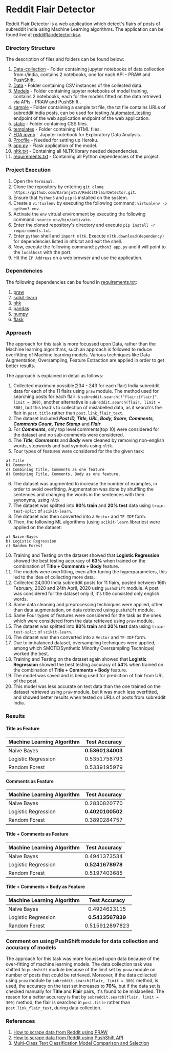 # Reddit Flair Detector

Reddit Flair Detector is a web application which detect's flairs of posts of subreddit india using Machine Learning algorithms. The application can be found live at [redditflairdetector-ksv](https://redditflairdetector-ksv.herokuapp.com/).

### Directory Structure

The description of files and folders can be found below:
  1. [Data-collection](https://github.com/KaranjotSV/RedditFlairDetector/tree/master/Data-Collection) - Folder containing jupyter notebooks of data collection from r/india, contains 2 notebooks, one for each API - PRAW and PushShift.
  2. [Data](https://github.com/KaranjotSV/RedditFlairDetector/tree/master/Data) - Folder containing CSV instances of the collected data.
  4. [Models](https://github.com/KaranjotSV/RedditFlairDetector/tree/master/Models) - Folder containing jupyter notebooks of model training, contains 2 notebooks, each for the models fitted on the data retrieved via APIs - PRAW and PushShift .
  5. [sample](https://github.com/KaranjotSV/RedditFlairDetector/tree/master/sample) - Folder containing a sample txt file,
the txt file contains URLs of subreddit india posts, can be used for testing [/automated_testing](https://redditflairdetector-ksv.herokuapp.com/automated_testing) endpoint of the web application endpoint of the web application.
  6. [static](https://github.com/KaranjotSV/RedditFlairDetector/tree/master/static) - Folder containing CSS files.
  7. [templates](https://github.com/KaranjotSV/RedditFlairDetector/tree/master/templates) - Folder containing HTML files.
  8. [EDA.ipynb](https://github.com/KaranjotSV/RedditFlairDetector/blob/master/EDA.ipynb) - Jupyter notebook for Exploratory Data Analysis.
  9. [Procfile](https://github.com/KaranjotSV/RedditFlairDetector/blob/master/Procfile) - Needed for setting up Heroku.
  10. [app.py](https://github.com/KaranjotSV/RedditFlairDetector/blob/master/app.py) - Flask application of the model.
  11. [nltk.txt](https://github.com/KaranjotSV/RedditFlairDetector/blob/master/nltk.txt) - Containing all NLTK library needed dependencies.
  12. [requirements.txt](https://github.com/KaranjotSV/RedditFlairDetector/blob/master/requirements.txt) - Containing all Python dependencies of the project.

### Project Execution

  1. Open the `Terminal`.
  2. Clone the repository by entering `git clone https://github.com/KaranjotSV/RedditFlairDetector.git`.
  3. Ensure that `Python3` and `pip` is installed on the system.
  4. Create a `virtualenv` by executing the following command: `virtualenv -p python3 env`.
  5. Activate the `env` virtual environment by executing the following command: `source env/bin/activate`.
  6. Enter the cloned repository's directory and execute `pip install -r requirements.txt`.
  7. Enter `python` shell and `import nltk`. Execute `nltk.download(dependency)` for dependencies listed in nltk.txt and exit the shell.
  8. Now, execute the following command: `python3 app.py` and it will point to the `localhost` with the port.
  9. Hit the `IP Address` on a web browser and use the application.
  
### Dependencies

The following dependencies can be found in [requirements.txt](https://github.com/KaranjotSV/RedditFlairDetector/blob/master/requirements.txt):

  1. [praw](https://praw.readthedocs.io/en/latest/)
  2. [scikit-learn](https://scikit-learn.org/)
  3. [nltk](https://www.nltk.org/)
  4. [pandas](https://pandas.pydata.org/)
  5. [numpy](http://www.numpy.org/)
  6. [flask](https://flask.palletsprojects.com/en/1.1.x/)
  
### Approach

The approach for this task is more focussed upon Data, rather than the Machine learning algorithms, such an approach is followed to reduce overfitting of Machine learning models. Various techniques like Data Augmentation, Oversampling, Feature Extraction are applied in order to get better results.

The approach is explained in detail as follows:

  1. Collected maximum possible(234 - 243 for each flair) India subreddit data for each of the 11 flairs using `praw` module. The method used for searching posts for each flair is `subreddit.search(f"flair:{flair}", limit = 300)`, another alternative is `subreddit.search(flair, limit = 300)`, but this lead's to collection of mislabelled data, as it search's the flair in `post.title` rather than `post.link_flair_text`.
  2. The dataset included ***Post ID, Title, URL, Body, Score, Comments, Comments Count, Time Stamp*** and ***Flair***.
  3. For ***Comments***, only top level comments(top 10) were considered for the dataset and no sub-comments were considered.
  4. The ***Title, Comments*** and ***Body*** were cleaned by removing non-english words, stopwords and bad symbols using `nltk`.
  5. Four types of features were considered for the the given task:
  
    a) Title
    b) Comments
    c) Combining Title, Comments as one feature
    d) Combining Title, Comments, Body as one feature.
    
  6. The dataset was augmented to increase the number of examples, in order to avoid overfitting. Augmentation was done by shuffling the sentences and changing the words in the sentences with their synonyms, using `nltk`
  7. The dataset was splitted into **80% train** and **20% test** data using `train-test-split` of `scikit-learn`.
  8. The dataset was then converted into a `Vector` and `TF-IDF` form.
  9. Then, the following ML algorithms (using `scikit-learn` libraries) were applied on the dataset:
    
    a) Naive-Bayes
    b) Logistic Regression
    c) Random Forest
    
 10. Training and Testing on the dataset showed that **Logistic Regression** showed the best testing accuracy of **63%** when trained on the combination of **Title + Comments + Body** feature.
 11. The models were overfitting, even after tuning the hyperparameters, this led to the idea of collecting more data.
 12. Collected 24,000 India subreddit posts for 11 flairs, posted between 16th February, 2020 and 24th April, 2020 using `pushshift` module. A post was considered for the dataset only if, it's title consisted only english words.
 13. Same data cleaning and preprocessing techniques were applied, other than data augmentation, on data retrieved using `pushshift` module.
 13. Same Four types of features were considered for the task as the ones which were considered from the data retrieved using `praw` module.
 14. The dataset was splitted into **80% train** and **20% test** data using `train-test-split` of `scikit-learn`.
 15. The dataset was then converted into a `Vector` and `TF-IDF` form.
 16. Due to imbalanced dataset, oversampling techniques were applied, among which SMOTE(Synthetic Minority Oversampling Technique) worked the best.
 17. Training and Testing on the dataset again showed that **Logistic Regression** showed the best testing accuracy of **54%** when trained on the combination of **Title + Comments + Body** feature.
 18. The model was saved and is being used for prediction of flair from URL of the post.
 19. This model was less accurate on test data than the one trained on the dataset retrieved using `praw` module, but it was much less overfitted, and showed better results when tested on URLs of posts from subreddit India.
    
### Results

#### Title as Feature

| Machine Learning Algorithm | Test Accuracy     |
| -------------              |:-----------------:|
| Naive Bayes                | **0.5360134003**  |
| Logistic Regression        | 0.5351758793      |
| Random Forest              | 0.5339195979      |

#### Comments as Feature

| Machine Learning Algorithm | Test Accuracy     |
| -------------              |:-----------------:|
| Naive Bayes                | 0.2830820770      |
| Logistic Regression        | **0.4020100502**  |
| Random Forest              | 0.3890284757      |

#### Title + Comments as Feature

| Machine Learning Algorithm | Test Accuracy     |
| -------------              |:-----------------:|
| Naive Bayes                | 0.4941373534      |
| Logistic Regression        | **0.5241678978**  |
| Random Forest              | 0.5197403685      |

#### Title + Comments + Body as Feature

| Machine Learning Algorithm | Test Accuracy     |
| -------------              |:-----------------:|
| Naive Bayes                | 0.4924623115      |
| Logistic Regression        | **0.5413567839**  |
| Random Forest              | 0.515912897823    |

### Comment on using PushShift module for data collection and accuracy of models

The approach for this task was more focussed upon data because of the over-fitting of machine learning models. The data collection task was shifted to `pushshift` module because of the limit set by `praw` module on number of posts that could be retrieved. Moreover, if the data collected using `praw` module by `subreddit.search(flair, limit = 300)` method, is used, the accuracy on the test set increases to **70%**, but if the data set is checked manually for **Title** and **Flair** pairs, it's found to be mislabelled. The reason for a better accuracy is that by `subreddit.search(flair, limit = 300)` method, the flair is searched in `post.title` rather than `post.link_flair_text`, during data collection.

### References

1. [How to scrape data from Reddit using PRAW](http://www.storybench.org/how-to-scrape-reddit-with-python/)
2. [How to scrape data from Reddit using PushShift API](https://medium.com/@RareLoot/using-pushshifts-api-to-extract-reddit-submissions-fb517b286563)
3. [Multi-Class Text Classification Model Comparison and Selection](https://towardsdatascience.com/multi-class-text-classification-model-comparison-and-selection-5eb066197568)
